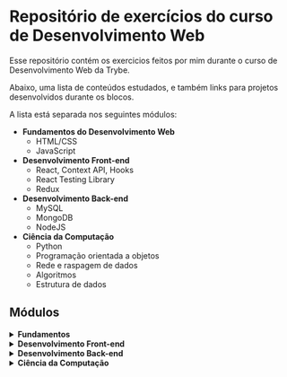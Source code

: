 # Repositório de exercícios do curso de Desenvolvimento Web

Esse repositório contém os exercicios feitos por mim durante o curso de Desenvolvimento Web da Trybe.

Abaixo, uma lista de conteúdos estudados, e também links para projetos desenvolvidos durante os blocos.

A lista está separada nos seguintes módulos:
  - **Fundamentos do Desenvolvimento Web**
    - HTML/CSS
    - JavaScript
  - **Desenvolvimento Front-end**
    - React, Context API, Hooks
    - React Testing Library
    - Redux
  - **Desenvolvimento Back-end**
    - MySQL
    - MongoDB
    - NodeJS
  - **Ciência da Computação**
    - Python
    - Programação orientada a objetos
    - Rede e raspagem de dados
    - Algoritmos
    - Estrutura de dados

## Módulos

<details>
  <summary><strong>Fundamentos</strong></summary>

  1. ### Unix & Bash
      - Fundamentos do Desenvolvimento Web
      - Introdução - Unix & Shell
      - Unix & Bash - Parte 1
      - Unix & Bash - Parte 2

  2. ### Git, GitHub e Internet
      - Git & GitHub - O que é e para que serve
      - Git & GitHub - Entendendo os comandos
      - Internet - Entendendo como ela funciona

  3. ### Introdução à HTML e CSS
      - Introdução - HTML & CSS
      - HTML & CSS - Estruturas de página
      - HTML & CSS - Primeiros passos em CSS
      - HTML & CSS - Seletores e posicionamento
      - HTML Semântico
      - [Projeto - Lessons Learned](https://github.com/leo606/lessons-learned-trybe)

  4. ### Introdução à JavaScript e Lógica de Programação
      - Introdução - JavaScript
      - JavaScript - Primeiros passos
      - JavaScript - Array e loop For
      - JavaScript - Lógica de Programação e Algoritmos
      - JavaScript - Objetos e funções
      - [Projeto - Playground Functions](https://github.com/leo606/playground-functions-trybe)

  5. ### JavaScript: DOM, Eventos e Web Storage
      - JavaScript - DOM e seletores
      - JavaScript - Trabalhando com elementos
      - JavaScript - Eventos
      - JavaScript - Web Storage
      - Projeto - Arte com Pixels
      - [Projeto - Lista de tarefas](https://github.com/leo606/todo-list-trybe)

  6. ### HTML e CSS: Forms, Flexbox e Responsivo
      - HTML & CSS - Forms
      - Bibliotecas JavaScript e Frameworks CSS
      - Introdução - CSS Flexbox
      - CSS Flexbox - Parte 1
      - CSS Flexbox - Parte 2
      - CSS Responsivo - Mobile First
      - [Projeto - Trybewarts](https://github.com/leo606/trybewarts-trybe)

  7. ### Introdução à JavaScript ES6 e Testes Unitários
      - JavaScript ES6 - let, const, arrow functions e template literals
      - JavaScript ES6 - Objects
      - Primeiros passos em Jest
      - [Projeto - JavaScript Testes Unitários](https://github.com/leo606/js-unit-tests-trybe)

  8. ### Higher Order Functions do JavaScript ES6
      - JavaScript ES6 - Introdução a Higher Order Functions
      - JavaScript ES6 - Higher Order Functions - forEach, find, some, every, sort
      - JavaScript ES6 - Higher Order Functions - map e filter
      - JavaScript ES6 - Higher Order Functions - reduce
      - JavaScript ES6 - spread operator, parâmetro rest, destructuring e mais
      - [Projeto - Zoo functions](https://github.com/leo606/zoo-functions-trybe)

  9. ### JavaScript e Testes Assíncronos
      - JavaScript Assíncrono e Callbacks
      - JavaScript Assíncrono - Fetch API e async/await
      - Jest - Testes Assíncronos
      - [Projeto - Jest Assíncrono e Mocking](https://github.com/leo606/project-jest-trybe)
</details>


<details>
  <summary><strong>Desenvolvimento Front-end</strong></summary>

  10. ### Introdução à React
      - Introdução - Front-end
      - Introdução - React
      - 'Hello, world!' no React!
      - Componentes React
      - [Projeto - Movie Cards Library](https://github.com/leo606/movie-cards-library-trybe)

  11. ### Componentes com Estado, Eventos e Formulários com React
      - Componentes com estado e eventos
      - Formulários no React
      - [Projeto - Movie Cards Library Stateful](https://github.com/leo606/movie-cards-library-stateful-trybe)

  12. ### Ciclo de Vida de Componentes e React Router
      - Ciclo de vida de componentes
      - React Router
      - [Projeto - Movie Cards Library CRUD](https://github.com/leo606/movie-card-library-crud-trybe)

  13. ### Metodologias Ágeis
      - Metodologias Ágeis
      - [Projeto - Frontend Online Store](https://github.com/leo606/project-frontend-online-store-trybe)

  14. ### Testes automatizados com React Testing Library
      - RTL - Primeiros passos
      - RTL - Mocks e Inputs
      - [RTL - Testando React Router](https://github.com/leo606/react-testing-library-trybe)

  15. ### Gerenciamento de estado com Redux
      - Introdução ao Redux - O estado global da aplicação
      - Usando o Redux no React
      - Usando o Redux no React - Prática
      - Usando o Redux no React - Actions Assíncronas
      - Testes em React-Redux
      - [Projeto - Trybe Wallet](https://github.com/leo606/project-trybewallet-trybe)

  16. ### Projeto Jogo de Trivia
      - [Projeto Jogo de Trivia](https://github.com/leo606/project-trivia-react-redux-trybe)

  17. ### Context API e React Hooks
      - Context API do React
      - React Hooks - useState e useContext
      - React Hooks - useEffect e Hooks customizados

  18. ### Projeto App de Receitas
      - [Projeto App de Receitas](https://github.com/leo606/project-recipes-app-trybe)
</details>

<details>
  <summary><strong>Desenvolvimento Back-end</strong></summary>
  
  19. ### Introdução à SQL
      - Introdução - Bancos de dados relacionais
      - Banco de dados SQL
      - Encontrando dados em um banco de dados
      - Filtrando dados de forma específica
      - Manipulando tabelas
      - [Projeto - All For One](https://github.com/leo606/mysql-all-for-one-trybe)
  
  20. ### Funções SQL, JOINs e Normalização
      - Funções mais usadas no SQL
      - Descomplicando JOINs, UNIONs e Subqueries
      - Stored Routines & Stored Functions
      - [Projeto - Vocabulary Booster](https://github.com/leo606/mysql-vocabulary-booster-trybe)
  
  21. ### Normalização e Modelagem de Banco de Dados
      - Transformando ideias em um modelo de banco de dados - Parte 1
      - Normalização, Formas Normais e Dumps
      - Transformando ideias em um modelo de banco de dados - Parte 2
      - [Projeto - One For All](https://github.com/leo606/mysql-one-for-all-trybe)
  
  22. ### Introdução ao MongoDB
      - Introdução - NoSQL
      - MongoDB - Introdução
      - Filter Operators
      - [Projeto - Data Flights](https://github.com/leo606/mongodb-dataflights-trybe)

  23. ### MongoDB: Updates Simples e Complexos
      - Updates Simples
      - Updates Complexos - Arrays - Parte 1
      - Updates Complexos - Arrays - Parte 2
      - [Projeto - Commerce](https://github.com/leo606/mongodb-commerce-trybe)

  24. ### MongoDB: Aggregation Framework
      - Aggregation Framework - Parte 1
      - Aggregation Framework - Parte 2
      - [Projeto - Aggregations](https://github.com/leo606/mongodb-aggregations-trybe)
  
  25. ### Introdução ao desenvolvimento Web com Node.js
      - Node.js - Introdução
      - Node.js - Fluxo Assíncrono
      - Testes com NodeJS
      - Express: HTTP com Node.js
      - Express: Middlewares
      - [Projeto - Talker Manager](https://github.com/leo606/project-talker-manager-trybe)

  26. ### Node.js: Camada de Serviço e Arquitetura Rest e Restful
      - Introdução - Arquitetura de Software
      - Arquitetura de Software - Camada de Model
      - Arquitetura de Software - Camada de Controller e Service
      - Arquitetura Web - Rest e Restful
      - Arquitetura de Software - Testando as Camadas
      - [Projeto - Store Manager](https://github.com/leo606/store-manager-trybe)
  
  27. ### Autenticação e Upload de Arquivos
      - NodeJS - JWT - (JSON Web Token)
      - NodeJS - Upload de arquivos com `multer`
      - NodeJS - Testando APIs com Testes de Integração
      - [Projeto - Cookmaster](https://github.com/leo606/cookmaster-trybe)

  28. ### Deployment
      - Introdução - Deploy
      - Infraestrutura - Deploy com Heroku
      - Deploy - Gerenciadores de Processos
      - [Projeto - Stranger Things]()

  29. ### Arquitetura: SOLID e ORM
      - Arquitetura - Princípios SOLID
      - ORM - Interface da aplicação com o banco de dados
      - ORM - Associations
      - [Projeto - API de Blogs](https://github.com/leo606/blogs-api-trybe)

  30. ### Sockets
      - Arquitetura de Software - Camada de View
      - Sockets - TCP/UDP & NET
      - Sockets - Socket.io
      - Sockets - Praticando Socket.io
      - [Projeto - Webchat](https://github.com/leo606/webChat-trybe)
  
  31. ### Projeto - App de Delivery
      - [Projeto - App de Delivery](https://github.com/leo606/delivery-app-trybe)
</details>

<details>
  <summary><strong>Ciência da Computação</strong></summary>

  32. ### Introdução à Python
      - Introdução - Ciência da Computação
      - Aprendendo Python
      - Entrada e Saída de Dados
      - Testes
      - [Projeto - Job Insights](https://github.com/leo606/job-insights-trybe)

  33. ### Introdução à Python
      - Introdução à programação orientada a objetos
      - Herança, Composição e Interfaces
      - Padrões de projeto
      - [Projeto - Relatórios de Estoque](https://github.com/leo606/inventory-report-trybe)

  34. ### Redes e Raspagem de Dados
      - Arquitetura de redes
      - Redes de computadores, ferramentas e segurança
      - Raspagem de Dados
      - [Projeto - Tech news](https://github.com/leo606/tech-news-trybe)

  35. ### Algoritmos
      - Complexidade de Algoritmos
      - Recursividade e Estratégias para solução de problemas
      - Algoritmos de ordenação e busca
      - [Projeto - Algoritmos](https://github.com/leo606/algorithms-trybe)

  36. ### Estrutura de Dados I: Arrays, Hashmaps e Sets
      - Arquitetura de Computadores
      - Arrays
      - Hashmap e Dict
      - Set
      - [Projeto - Restaurant Orders](https://github.com/leo606/restaurant-orders-trybe)

  37. ### Estrutura de Dados II: Listas, Filas e Pilhas
      - Nó e Listas Encadeadas
      - Pilhas e Filas
      - [Projeto - TING - Trybe Is Not Google](https://github.com/leo606/ting-trybe)
</details>